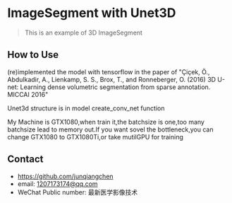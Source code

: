 # ImageSegment with Unet3D
> This is an example of 3D ImageSegment

## How to Use
(re)implemented the model with tensorflow in the paper of "Çiçek, Ö., Abdulkadir, A., Lienkamp, S. S., Brox, T., and Ronneberger, O. (2016) 3D U-net: Learning dense volumetric segmentation from sparse annotation. MICCAI 2016"

Unet3d structure is in model create_conv_net function

My Machine is GTX1080,when train it,the batchsize is one,too many batchsize lead to memory out.If you want sovel the bottleneck,you can change GTX1080 to GTX1080Ti,or take mutilGPU for training

## Contact
* https://github.com/junqiangchen
* email: 1207173174@qq.com
* WeChat Public number: 最新医学影像技术
